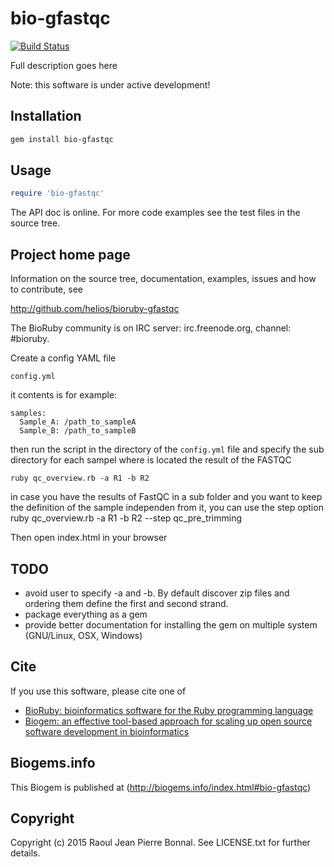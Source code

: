 # bio-gfastqc

[![Build Status](https://secure.travis-ci.org/helios/bioruby-gfastqc.png)](http://travis-ci.org/helios/bioruby-gfastqc)

Full description goes here

Note: this software is under active development!

## Installation

```sh
gem install bio-gfastqc
```

## Usage

```ruby
require 'bio-gfastqc'
```

The API doc is online. For more code examples see the test files in
the source tree.
        
## Project home page

Information on the source tree, documentation, examples, issues and
how to contribute, see

  http://github.com/helios/bioruby-gfastqc

The BioRuby community is on IRC server: irc.freenode.org, channel: #bioruby.


Create a config YAML file 

    config.yml

it contents is for example:

    samples:
      Sample_A: /path_to_sampleA
      Sample_B: /path_to_sampleB

then run the script in the directory of the `config.yml` file and specify the sub directory for each sampel where is located the result of the FASTQC

    ruby qc_overview.rb -a R1 -b R2

in case you have the results of FastQC in a sub folder and you want to keep the definition of the sample independen from it, you can use the step option
    ruby qc_overview.rb -a R1 -b R2 --step qc_pre_trimming

Then open index.html in your browser



## TODO

* avoid user to specify -a and -b. By default discover zip files and ordering them define the first and second strand.
* package everything as a gem
* provide better documentation for installing the gem on multiple system (GNU/Linux, OSX, Windows)


## Cite

If you use this software, please cite one of
  
* [BioRuby: bioinformatics software for the Ruby programming language](http://dx.doi.org/10.1093/bioinformatics/btq475)
* [Biogem: an effective tool-based approach for scaling up open source software development in bioinformatics](http://dx.doi.org/10.1093/bioinformatics/bts080)

## Biogems.info

This Biogem is published at (http://biogems.info/index.html#bio-gfastqc)

## Copyright

Copyright (c) 2015 Raoul Jean Pierre Bonnal. See LICENSE.txt for further details.

